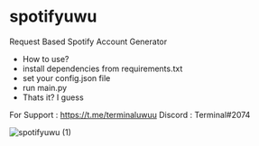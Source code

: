 # spotifyuwu
Request Based Spotify Account Generator

- How to use?
- install dependencies from requirements.txt
- set your config.json file
- run main.py 
- Thats it? I guess 

For Support : https://t.me/terminaluwuu Discord : Terminal#2074


![spotifyuwu (1)](https://user-images.githubusercontent.com/95563109/174555790-75d2501e-813c-49bb-8d82-f3babc5f2df9.gif)

